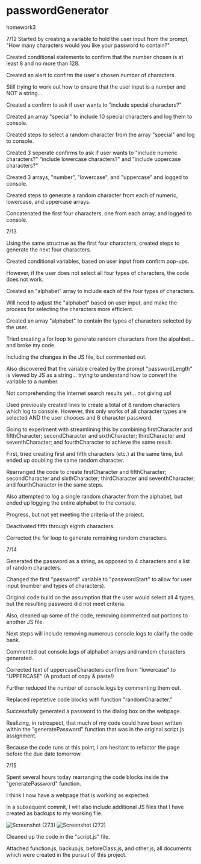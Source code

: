 # passwordGenerator
homework3

7/12
Started by creating a variable to hold the user input from the prompt, "How many characters would you like your password to contain?"

Created conditional statements to confirm that the number chosen is at least 8 and no more than 128.

Created an alert to confirm the user's chosen number of characters.

Still trying to work out how to ensure that the user input is a number and NOT a string...

Created a confirm to ask if user wants to "include special characters?"

Created an array "special" to include 10 special characters and log them to console.

Created steps to select a random character from the array "special" and log to console.

Created 3 seperate confirms to ask if user wants to "include numeric characters?" "include lowercase characters?" and "include uppercase characters?"

Created 3 arrays, "number", "lowercase", and "uppercase" and logged to console.

Created steps to generate a random character from each of numeric, lowercase, and uppercase arrays.

Concatenated the first four characters, one from each array, and logged to console.

7/13

Using the same structrue as the first four characters, created steps to generate the next four characters.

Created conditional variables, based on user input from confirm pop-ups.

However, if the user does not select all four types of characters, the code does not work.

Created an "alphabet" array to include each of the four types of characters.

Will need to adjust the "alphabet" based on user input, and make the process for selecting the characters more efficient.

Created an array "alphabet" to contain the types of characters selected by the user.

Tried creating a for loop to generate random characters from the alpahbet... and broke my code.

Including the changes in the JS file, but commented out.

Also discovered that the variable created by the prompt "passwordLength" is viewed by JS as a string... trying to understand how to convert the variable to a number.

Not comprehending the Internet search results yet... not giving up!

Used previously created lines to create a total of 8 random characters which log to console.  However, this only works of all character types are selected AND the user chooses and 8 character password.

Going to experiment with streamlining this by combining firstCharacter and fifthCharacter; secondCharacter and sixthCharacter; thirdCharacter and seventhCharacter; and fourthCharacter to achieve the same result.

First, tried creating first and fifth characters (etc.) at the same time, but ended up doubling the same random character.

Rearranged the code to create firstCharacter and fifthCharacter; secondCharacter and sixthCharacter; thirdCharacter and seventhCharacter; and fourthCharacter in the same steps.

Also attempted to log a single random character from the alphabet, but ended up logging the entire alphabet to the console.

Progress, but not yet meeting the criteria of the project.

Deactivated fifth through eighth characters.

Corrected the for loop to generate remaining random characters.

7/14

Generated the password as a string, as opposed to 4 characters and a list of random characters.

Changed the first "password" variable to "passwordStart" to allow for user input (number and types of characters).

Original code build on the assumption that the user would select all 4 types, but the resulting password did not meet criteria.

Also, cleaned up some of the code, removing commented out portions to another JS file.

Next steps will include removing numerous console.logs to clarify the code bank.

Commented out console.logs of alphabet arrays and random characters generated.

Corrected text of uppercaseCharacters confirm from "lowercase" to "UPPERCASE" (A product of copy & paste!)

Further reduced the number of console.logs by commenting them out.

Replaced repetetive code blocks with function "randomCharacter."


Successfully generated a password to the dialog box on the webpage.

Realizing, in retrospect, that much of my code could have been written within the "generatePassword" function that was in the original script.js assignment.

Because the code runs at this point, I am hesitant to refactor the page before the due date tomorrow.

7/15

Spent several hours today rearranging the code blocks inside the "generatePassword" function.

I think I now have a webpage that is working as expected.

In a subsequent commit, I will also include additional JS files that I have created as backups to my working file.

![Screenshot (273)](https://user-images.githubusercontent.com/62854999/87585081-7f431a00-c6ac-11ea-966d-167c809d44f0.png)
![Screenshot (272)](https://user-images.githubusercontent.com/62854999/87585114-8c600900-c6ac-11ea-87c5-a41bba2e95a6.png)

Cleaned up the code in the "script.js" file.

Attached function.js, backup.js, beforeClass.js, and other.js; all documents which were created in the pursuit of this project.
